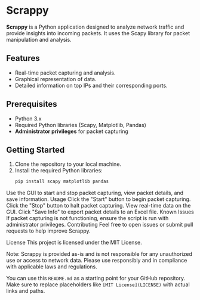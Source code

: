 # Scrappy

**Scrappy** is a Python application designed to analyze network traffic and provide insights into incoming packets. It uses the Scapy library for packet manipulation and analysis.

## Features

- Real-time packet capturing and analysis.
- Graphical representation of data.
- Detailed information on top IPs and their corresponding ports.

## Prerequisites

- Python 3.x
- Required Python libraries (Scapy, Matplotlib, Pandas)
- **Administrator privileges** for packet capturing

## Getting Started

1. Clone the repository to your local machine.
2. Install the required Python libraries:
   ```bash
   pip install scapy matplotlib pandas

Use the GUI to start and stop packet capturing, view packet details, and save information.
Usage
Click the "Start" button to begin packet capturing.
Click the "Stop" button to halt packet capturing.
View real-time data on the GUI.
Click "Save Info" to export packet details to an Excel file.
Known Issues
If packet capturing is not functioning, ensure the script is run with administrator privileges.
Contributing
Feel free to open issues or submit pull requests to help improve Scrappy.

License
This project is licensed under the MIT License.

Note: Scrappy is provided as-is and is not responsible for any unauthorized use or access to network data. Please use responsibly and in compliance with applicable laws and regulations.


You can use this `README.md` as a starting point for your GitHub repository. Make sure to replace placeholders like `[MIT License](LICENSE)` with actual links and paths.
